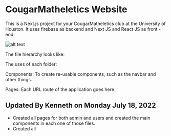 # CougarMatheletics Website
This is a Next.js project for your CougarMatheletics club at the University of Houston.
It uses firebase as backend and Next JS and React JS as front - end.

![alt text](https://github.com/kennethpdang/CougarMatheletics/public/logoimage.png?raw=true)

The file hierarchy looks like:

The uses of each folder:

Components: To create re-usable components, such as the navbar and other things.

Pages: Each URL route of the application goes here.

## Updated By Kenneth on Monday July 18, 2022
- Created all pages for both admin and users and created the main components in each one of those files.
- Created all 
